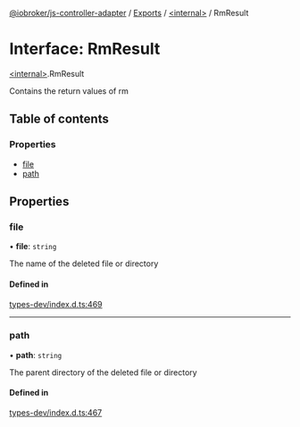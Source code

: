 [@iobroker/js-controller-adapter](../README.md) / [Exports](../modules.md) / [\<internal\>](../modules/internal_.md) / RmResult

# Interface: RmResult

[\<internal\>](../modules/internal_.md).RmResult

Contains the return values of rm

## Table of contents

### Properties

- [file](internal_.RmResult.md#file)
- [path](internal_.RmResult.md#path)

## Properties

### file

• **file**: `string`

The name of the deleted file or directory

#### Defined in

[types-dev/index.d.ts:469](https://github.com/ioBroker/ioBroker.js-controller/blob/f267270b9/packages/types-dev/index.d.ts#L469)

___

### path

• **path**: `string`

The parent directory of the deleted file or directory

#### Defined in

[types-dev/index.d.ts:467](https://github.com/ioBroker/ioBroker.js-controller/blob/f267270b9/packages/types-dev/index.d.ts#L467)
